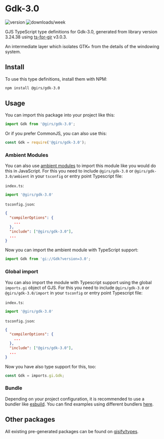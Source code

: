 
# Gdk-3.0

![version](https://img.shields.io/npm/v/@girs/gdk-3.0)
![downloads/week](https://img.shields.io/npm/dw/@girs/gdk-3.0)


GJS TypeScript type definitions for Gdk-3.0, generated from library version 3.24.38 using [ts-for-gir](https://github.com/gjsify/ts-for-gir) v3.0.3.

An intermediate layer which isolates GTK+ from the details of the windowing system.

## Install

To use this type definitions, install them with NPM:
```bash
npm install @girs/gdk-3.0
```

## Usage

You can import this package into your project like this:
```ts
import Gdk from '@girs/gdk-3.0';
```

Or if you prefer CommonJS, you can also use this:
```ts
const Gdk = require('@girs/gdk-3.0');
```

### Ambient Modules

You can also use [ambient modules](https://github.com/gjsify/ts-for-gir/tree/main/packages/cli#ambient-modules) to import this module like you would do this in JavaScript.
For this you need to include `@girs/gdk-3.0` or `@girs/gdk-3.0/ambient` in your `tsconfig` or entry point Typescript file:

`index.ts`:
```ts
import '@girs/gdk-3.0'
```

`tsconfig.json`:
```json
{
  "compilerOptions": {
    ...
  },
  "include": ["@girs/gdk-3.0"],
  ...
}
```

Now you can import the ambient module with TypeScript support: 

```ts
import Gdk from 'gi://Gdk?version=3.0';
```

### Global import

You can also import the module with Typescript support using the global `imports.gi` object of GJS.
For this you need to include `@girs/gdk-3.0` or `@girs/gdk-3.0/import` in your `tsconfig` or entry point Typescript file:

`index.ts`:
```ts
import '@girs/gdk-3.0'
```

`tsconfig.json`:
```json
{
  "compilerOptions": {
    ...
  },
  "include": ["@girs/gdk-3.0"],
  ...
}
```

Now you have also type support for this, too:

```ts
const Gdk = imports.gi.Gdk;
```

### Bundle

Depending on your project configuration, it is recommended to use a bundler like [esbuild](https://esbuild.github.io/). You can find examples using different bundlers [here](https://github.com/gjsify/ts-for-gir/tree/main/examples).

## Other packages

All existing pre-generated packages can be found on [gjsify/types](https://github.com/gjsify/types).

